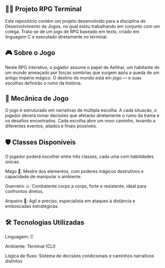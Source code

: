 ## 🧙‍♂️ Projeto RPG Terminal
Este repositório contém um projeto desenvolvido para a disciplina de Desenvolvimento de Jogos, no qual estou trabalhando em conjunto com um colega. Trata-se de um jogo de RPG baseado em texto, criado em linguagem C e executado diretamente no terminal.

## 🎮 Sobre o Jogo
Neste RPG interativo, o jogador assume o papel de Aelthar, um habitante de um mundo ameaçado por forças sombrias que surgem após a queda de um antigo império mágico. O destino do mundo está em jogo — e suas escolhas definirão o rumo da história.

## 🧩 Mecânica de Jogo
O jogo é estruturado em narrativas de múltipla escolha. A cada situação, o jogador deverá tomar decisões que afetarão diretamente o rumo da trama e os desafios encontrados. Cada escolha abre um novo caminho, levando a diferentes eventos, aliados e finais possíveis.

## 🛡️ Classes Disponíveis
O jogador poderá escolher entre três classes, cada uma com habilidades únicas:

Mago 🔮: Mestre dos elementos, com poderes mágicos destrutivos e capacidade de manipular o ambiente.

Guerreiro ⚔️: Combatente corpo a corpo, forte e resistente, ideal para confrontos diretos.

Arqueiro 🏹: Ágil e preciso, especialista em ataques à distância e emboscadas estratégicas.

## 🛠️ Tecnologias Utilizadas
 Linguagem: C
 
 Ambiente: Terminal (CLI)
 
 Lógica de fluxo: Sistema de decisões condicionais e caminhos narrativos distintos
